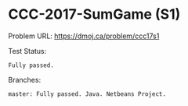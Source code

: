 # CCC-2017-SumGame (S1)

Problem URL:
    https://dmoj.ca/problem/ccc17s1
    
Test Status:

    Fully passed.
    
Branches:

    master: Fully passed. Java. Netbeans Project.
